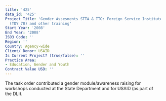 ```yaml
---
title: '425'
data_id: '425'
Project Title: 'Gender Assesments STTA & TTO: Foreign Service Institute training support
  (TDY 70) and other training'
Start Year: '2008'
End Year: '2008'
ISO3 Code: ''
Region: ''
Country: Agency-wide
Client/ Donor: USAID
Is Current Project? (true/false): ''
Practice Area:
- Education, Gender and Youth
Contract Value USD: ''
---
```


The task order contributed a gender module/awareness raising for workshops conducted at the State Department and for USAID (as part of the DLI).